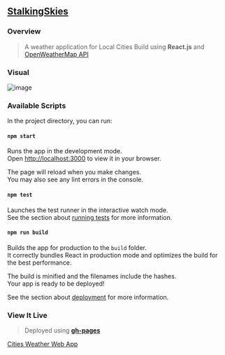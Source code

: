 ## [StalkingSkies](https://wakolivotes.github.io/StalkingSkies-Weather-App/)
### Overview
> A weather application for Local Cities
> Build using **React.js** and [OpenWeatherMap API](https://api.openweathermap.org)
### Visual
![image](https://user-images.githubusercontent.com/77758884/193392494-bd3aa7f3-d15e-49fa-abe3-6d5f6fe56c31.png)
### Available Scripts

In the project directory, you can run:

#### `npm start`

Runs the app in the development mode.\
Open [http://localhost:3000](http://localhost:3000) to view it in your browser.

The page will reload when you make changes.\
You may also see any lint errors in the console.

#### `npm test`

Launches the test runner in the interactive watch mode.\
See the section about [running tests](https://facebook.github.io/create-react-app/docs/running-tests) for more information.

#### `npm run build`

Builds the app for production to the `build` folder.\
It correctly bundles React in production mode and optimizes the build for the best performance.

The build is minified and the filenames include the hashes.\
Your app is ready to be deployed!

See the section about [deployment](https://facebook.github.io/create-react-app/docs/deployment) for more information.

### View It Live
> Deployed using **[gh-pages](https://ritikjain1272.medium.com/a-beginners-guide-to-host-your-site-on-github-pages-5d09ca933094)**

[Cities Weather Web App](https://wakolivotes.github.io/StalkingSkies-Weather-App/)

